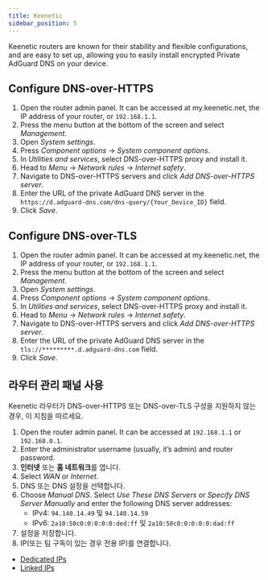 ```yaml
---
title: Keenetic
sidebar_position: 5
---
```


Keenetic routers are known for their stability and flexible configurations, and are easy to set up, allowing you to easily install encrypted Private AdGuard DNS on your device.

## Configure DNS-over-HTTPS

1. Open the router admin panel. It can be accessed at my.keenetic.net, the IP address of your router, or `192.168.1.1`.
2. Press the menu button at the bottom of the screen and select _Management_.
3. Open _System settings_.
4. Press _Component options_ → _System component options_.
5. In _Utilities and services_, select DNS-over-HTTPS proxy and install it.
6. Head to _Menu_ → _Network rules_ → _Internet safety_.
7. Navigate to DNS-over-HTTPS servers and click _Add DNS-over-HTTPS server_.
8. Enter the URL of the private AdGuard DNS server in the `https://d.adguard-dns.com/dns-query/{Your_Device_ID}` field.
9. Click _Save_.

## Configure DNS-over-TLS

1. Open the router admin panel. It can be accessed at my.keenetic.net, the IP address of your router, or `192.168.1.1`.
2. Press the menu button at the bottom of the screen and select _Management_.
3. Open _System settings_.
4. Press _Component options_ → _System component options_.
5. In _Utilities and services_, select DNS-over-HTTPS proxy and install it.
6. Head to _Menu_ → _Network rules_ → _Internet safety_.
7. Navigate to DNS-over-HTTPS servers and click _Add DNS-over-HTTPS server_.
8. Enter the URL of the private AdGuard DNS server in the `tls://*********.d.adguard-dns.com` field.
9. Click _Save_.

## 라우터 관리 패널 사용

Keenetic 라우터가 DNS-over-HTTPS 또는 DNS-over-TLS 구성을 지원하지 않는 경우, 이 지침을 따르세요.

1. Open the router admin panel. It can be accessed at `192.168.1.1` or `192.168.0.1`.
2. Enter the administrator username (usually, it’s admin) and router password.
3. **인터넷** 또는 **홈 네트워크**를 엽니다.
4. Select _WAN_ or _Internet_.
5. DNS 또는 DNS 설정을 선택합니다.
6. Choose _Manual DNS_. Select _Use These DNS Servers_ or _Specify DNS Server Manually_ and enter the following DNS server addresses:
   - IPv4: `94.140.14.49` 및 `94.140.14.59`
   - IPv6: `2a10:50c0:0:0:0:0:ded:ff` 및 `2a10:50c0:0:0:0:0:dad:ff`
7. 설정을 저장합니다.
8. IP(또는 팀 구독이 있는 경우 전용 IP)를 연결합니다.

- [Dedicated IPs](/private-dns/connect-devices/other-options/dedicated-ip.md)
- [Linked IPs](/private-dns/connect-devices/other-options/linked-ip.md)
